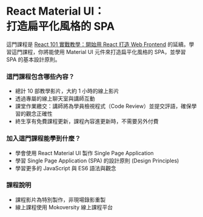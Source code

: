 
<h1 class="hide">React Material UI：<br />打造扁平化風格的 SPA</h1>

這門課程是 [React 101 實戰教學：開始用 React 打造 Web Frontend](https://www.mokoversity.com/training/React-101) 的延續。學習這門課程，你將能使用 Material UI 元件來打造扁平化風格的 SPA，並學習 SPA 的基本設計原則。

### 這門課程包含哪些內容？

* 總計 10 部教學影片，大約 1 小時的線上影片
* 透過專屬的線上聊天室與講師互動
* 課堂作業繳交：講師將為學員檢視程式（Code Review）並提交評語，確保學習的觀念正確性
* 終生享有免費課程更新，課程內容進更新時，不需要另外付費

### 加入這門課程能學到什麼？

* 學會使用 React Material UI 製作 Single Page Application
* 學習 Single Page Application (SPA) 的設計原則 (Design Principles)
* 學習更多的 JavaScript 與 ES6 語法與觀念

### 課程說明

* 課程影片為特別製作，非現場錄影重製
* 線上課程使用 Mokoversity 線上課程平台

